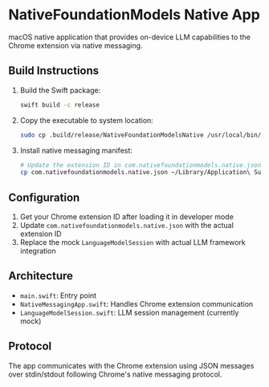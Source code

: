 # NativeFoundationModels Native App

macOS native application that provides on-device LLM capabilities to the Chrome extension via native messaging.

## Build Instructions

1. Build the Swift package:
   ```bash
   swift build -c release
   ```

2. Copy the executable to system location:
   ```bash
   sudo cp .build/release/NativeFoundationModelsNative /usr/local/bin/nativefoundationmodels-native
   ```

3. Install native messaging manifest:
   ```bash
   # Update the extension ID in com.nativefoundationmodels.native.json first
   cp com.nativefoundationmodels.native.json ~/Library/Application\ Support/Google/Chrome/NativeMessagingHosts/
   ```

## Configuration

1. Get your Chrome extension ID after loading it in developer mode
2. Update `com.nativefoundationmodels.native.json` with the actual extension ID
3. Replace the mock `LanguageModelSession` with actual LLM framework integration

## Architecture

- `main.swift`: Entry point
- `NativeMessagingApp.swift`: Handles Chrome extension communication
- `LanguageModelSession.swift`: LLM session management (currently mock)

## Protocol

The app communicates with the Chrome extension using JSON messages over stdin/stdout following Chrome's native messaging protocol.